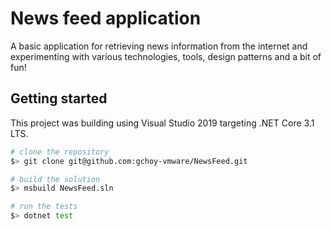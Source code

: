 # News feed application

A basic application for retrieving news information from the internet and experimenting with various technologies, tools, design patterns and a bit of fun!

## Getting started

This project was building using Visual Studio 2019 targeting .NET Core 3.1 LTS.

```bash
# clone the repository
$> git clone git@github.com:gchoy-vmware/NewsFeed.git

# build the solution
$> msbuild NewsFeed.sln

# run the tests
$> dotnet test
```
